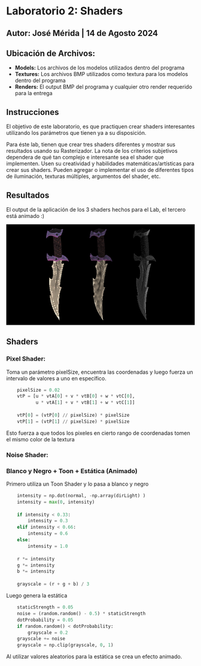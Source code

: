 # Laboratorio 2: Shaders
## Autor: José Mérida | 14 de Agosto 2024

## Ubicación de Archivos:
- **Models:** Los archivos de los modelos utilizados dentro del programa
- **Textures:** Los archivos BMP utilizados como textura para los modelos dentro del programa
- **Renders:** El output BMP del programa y cualquier otro render requerido para la entrega
## Instrucciones
El objetivo de este laboratorio, es que practiquen crear shaders interesantes utilizando los parámetros que tienen ya a su disposición.

Para éste lab, tienen que crear tres shaders diferentes y mostrar sus resultados usando su Rasterizador. La nota de los criterios subjetivos dependera de qué tan complejo e interesante sea el shader que implementen. Usen su creatividad y habilidades matemáticas/artísticas para crear sus shaders. Pueden agregar o implementar el uso de diferentes tipos de iluminación, texturas múltiples, argumentos del shader, etc.

## Resultados
El output de la aplicación de los 3 shaders hechos para el Lab, el tercero está animado :)

![Render](/renders/output.bmp)

## Shaders
### Pixel Shader:
Toma un parámetro pixelSize, encuentra las coordenadas y luego fuerza un intervalo de valores a uno en específico.
```python
    pixelSize = 0.02
    vtP = [u * vtA[0] + v * vtB[0] + w * vtC[0],
           u * vtA[1] + v * vtB[1] + w * vtC[1]]

    vtP[0] = (vtP[0] // pixelSize) * pixelSize
    vtP[1] = (vtP[1] // pixelSize) * pixelSize
```
Esto fuerza a que todos los pixeles en cierto rango de coordenadas tomen el mismo color de la textura

### Noise Shader:


### Blanco y Negro + Toon + Estática (Animado)
Primero utiliza un Toon Shader y lo pasa a blanco y negro
``` Python
    intensity = np.dot(normal, -np.array(dirLight) )
    intensity = max(0, intensity)
    
    if intensity < 0.33:
        intensity = 0.3
    elif intensity < 0.66:
        intensity = 0.6
    else:
        intensity = 1.0

    r *= intensity
    g *= intensity
    b *= intensity

    grayscale = (r + g + b) / 3
```
Luego genera la estática
``` Python
    staticStrength = 0.05
    noise = (random.random() - 0.5) * staticStrength
    dotProbability = 0.05 
    if random.random() < dotProbability:
        grayscale = 0.2 
    grayscale += noise
    grayscale = np.clip(grayscale, 0, 1) 
```
Al utilizar valores aleatorios para la estática se crea un efecto animado.
